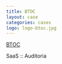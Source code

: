 ```yaml
---
title: BTOC
layout: case
categories: cases
logo: logo-btoc.jpg
---
```


[BTOC](http://www.btoc-brasil.com.br)

SaaS :: Auditoria
